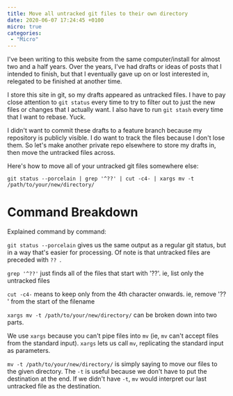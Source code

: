 ```yaml
---
title: Move all untracked git files to their own directory
date: 2020-06-07 17:24:45 +0100
micro: true
categories:
 - "Micro"
---
```


I've been writing to this website from the same computer/install for almost two and a half years. Over the years, I've had drafts or ideas of posts that I intended to finish, but that I eventually gave up on or lost interested in, relegated to be finished at another time.

I store this site in git, so my drafts appeared as untracked files. I have to pay close attention to `git status` every time to try to filter out to just the new files or changes that I actually want. I also have to run `git stash` every time that I want to rebase. Yuck.

I didn't want to commit these drafts to a feature branch because my repository is publicly visible. I do want to track the files because I don't lose them. So let's make another private repo elsewhere to store my drafts in, then move the untracked files across.

Here's how to move all of your untracked git files somewhere else:

```
git status --porcelain | grep '^??' | cut -c4- | xargs mv -t /path/to/your/new/directory/
```

# Command Breakdown

Explained command by command:

`git status --porcelain` gives us the same output as a regular git status, but in a way that's easier for processing. Of note is that untracked files are preceded with `?? `.

`grep '^??'` just finds all of the files that start with '??'. ie, list only the untracked files

`cut -c4-` means to keep only from the 4th character onwards. ie, remove '?? ' from the start of the filename

`xargs mv -t /path/to/your/new/directory/` can be broken down into two parts.

We use `xargs` because you can't pipe files into `mv` (ie, `mv` can't accept files from the standard input). `xargs` lets us call `mv`, replicating the standard input as parameters.

`mv -t /path/to/your/new/directory/` is simply saying to move our files to the given directory. The `-t` is useful because we don't have to put the destination at the end. If we didn't have `-t`, `mv` would interpret our last untracked file as the destination.
